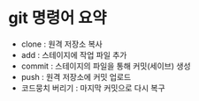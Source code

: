# git 명령어 요약
 - clone : 원격 저장소 복사
 - add : 스테이지에 작업 파일 추가
 - commit : 스테이지의 파일을 통해 커밋(세이브) 생성
 - push : 원격 저장소에 커밋 업로드
 - 코드뭉치 버리기 : 마지막 커밋으로 다시 복구